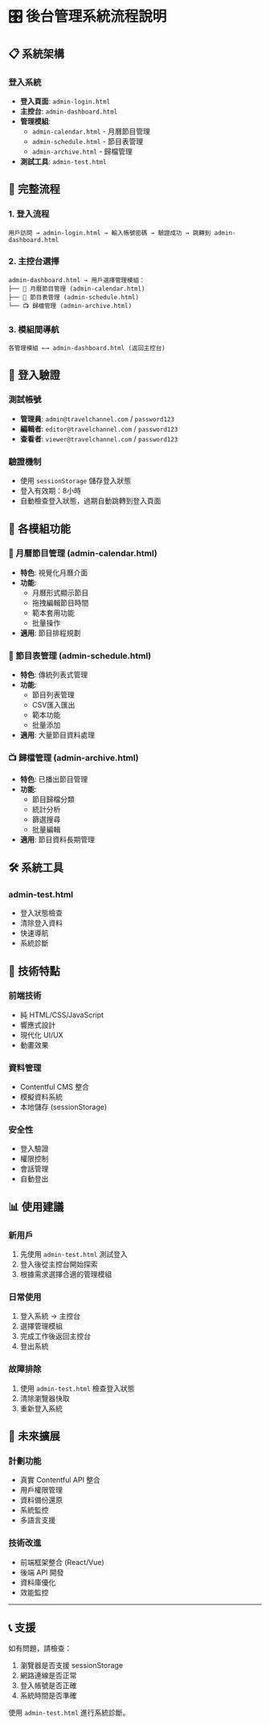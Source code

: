 # 🎛️ 後台管理系統流程說明

## 📋 系統架構

### 登入系統
- **登入頁面**: `admin-login.html`
- **主控台**: `admin-dashboard.html`
- **管理模組**: 
  - `admin-calendar.html` - 月曆節目管理
  - `admin-schedule.html` - 節目表管理
  - `admin-archive.html` - 歸檔管理
- **測試工具**: `admin-test.html`

## 🔄 完整流程

### 1. 登入流程
```
用戶訪問 → admin-login.html → 輸入帳號密碼 → 驗證成功 → 跳轉到 admin-dashboard.html
```

### 2. 主控台選擇
```
admin-dashboard.html → 用戶選擇管理模組：
├── 📅 月曆節目管理 (admin-calendar.html)
├── 🎯 節目表管理 (admin-schedule.html)
└── 📺 歸檔管理 (admin-archive.html)
```

### 3. 模組間導航
```
各管理模組 ←→ admin-dashboard.html (返回主控台)
```

## 🔐 登入驗證

### 測試帳號
- **管理員**: `admin@travelchannel.com` / `password123`
- **編輯者**: `editor@travelchannel.com` / `password123`
- **查看者**: `viewer@travelchannel.com` / `password123`

### 驗證機制
- 使用 `sessionStorage` 儲存登入狀態
- 登入有效期：8小時
- 自動檢查登入狀態，過期自動跳轉到登入頁面

## 📱 各模組功能

### 📅 月曆節目管理 (admin-calendar.html)
- **特色**: 視覺化月曆介面
- **功能**: 
  - 月曆形式顯示節目
  - 拖拽編輯節目時間
  - 範本套用功能
  - 批量操作
- **適用**: 節目排程規劃

### 🎯 節目表管理 (admin-schedule.html)
- **特色**: 傳統列表式管理
- **功能**:
  - 節目列表管理
  - CSV匯入匯出
  - 範本功能
  - 批量添加
- **適用**: 大量節目資料處理

### 📺 歸檔管理 (admin-archive.html)
- **特色**: 已播出節目管理
- **功能**:
  - 節目歸檔分類
  - 統計分析
  - 篩選搜尋
  - 批量編輯
- **適用**: 節目資料長期管理

## 🛠️ 系統工具

### admin-test.html
- 登入狀態檢查
- 清除登入資料
- 快速導航
- 系統診斷

## 🔧 技術特點

### 前端技術
- 純 HTML/CSS/JavaScript
- 響應式設計
- 現代化 UI/UX
- 動畫效果

### 資料管理
- Contentful CMS 整合
- 模擬資料系統
- 本地儲存 (sessionStorage)

### 安全性
- 登入驗證
- 權限控制
- 會話管理
- 自動登出

## 📊 使用建議

### 新用戶
1. 先使用 `admin-test.html` 測試登入
2. 登入後從主控台開始探索
3. 根據需求選擇合適的管理模組

### 日常使用
1. 登入系統 → 主控台
2. 選擇管理模組
3. 完成工作後返回主控台
4. 登出系統

### 故障排除
1. 使用 `admin-test.html` 檢查登入狀態
2. 清除瀏覽器快取
3. 重新登入系統

## 🚀 未來擴展

### 計劃功能
- 真實 Contentful API 整合
- 用戶權限管理
- 資料備份還原
- 系統監控
- 多語言支援

### 技術改進
- 前端框架整合 (React/Vue)
- 後端 API 開發
- 資料庫優化
- 效能監控

---

## 📞 支援

如有問題，請檢查：
1. 瀏覽器是否支援 sessionStorage
2. 網路連線是否正常
3. 登入帳號是否正確
4. 系統時間是否準確

使用 `admin-test.html` 進行系統診斷。
